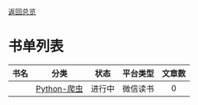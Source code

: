 [返回总览](summary.md)

# 书单列表

| 书名 | 分类                                 | 状态  | 平台类型 | 文章数 |
|:--:|:----------------------------------:|:---:|:----:|:---:|
|    | [Python-爬虫](python/crawler/ch0.md) | 进行中 | 微信读书 | 0   |
